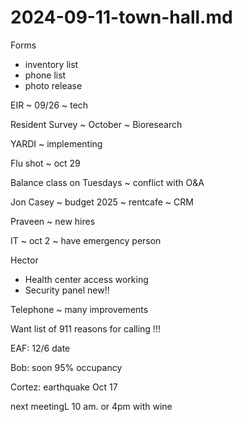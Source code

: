 # 2024-09-11-town-hall.md

Forms

* inventory list
* phone list
* photo release

EIR ~ 09/26 ~ tech

Resident Survey ~ October ~ Bioresearch

YARDI ~ implementing

Flu shot ~ oct 29

Balance class on Tuesdays ~ conflict with O&A

Jon Casey ~ budget 2025 ~ rentcafe ~ CRM

Praveen ~ new hires

IT ~ oct 2 ~ have emergency person

Hector

* Health center access working
* Security panel new!!

Telephone ~ many improvements

Want list of 911 reasons for calling !!!

EAF: 12/6 date

Bob: soon 95% occupancy

Cortez: earthquake Oct 17

next meetingL 10 am. or 4pm with wine


